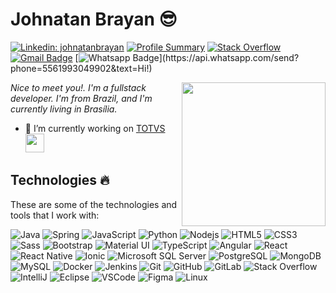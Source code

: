 # Johnatan Brayan :sunglasses:

[![Linkedin: johnatanbrayan](https://img.shields.io/badge/-Linkedin-blue?style=flat-square&logo=Linkedin&logoColor=white&link=https://www.linkedin.com/in/johnatanbrayan/)](https://www.linkedin.com/in/johnatanbrayan/)
[![Profile Summary](https://img.shields.io/badge/-Profile%20Summary-222222?style=flat-square&logo=ghost&logoColor=white&link=https://profile-summary-for-github.com/user/johnatanbrayan)](https://octoprofile.vercel.app/user?id=johnatanbrayan)
[![Stack Overflow](https://img.shields.io/badge/-Stack%20Overflow-F7F8F8?style=flat-square&logo=stack-overflow&link=https://stackoverflow.com/users/11842217/johnatanbrayan?tab=profile)](https://stackoverflow.com/users/11842217/johnatanbrayan?tab=profile)
[![Gmail Badge](https://img.shields.io/badge/-johnatanbrayan1@gmail.com-c14438?style=flat-square&logo=Gmail&logoColor=white&link=mailto:johnatanbrayan1@gmail.com)](mailto:johnatanbrayan1@gmail.com)
[![Whatsapp Badge](https://img.shields.io/badge/-Whatsapp-4CA143?style=flat-square&labelColor=4CA143&logo=whatsapp&logoColor=white&link=https://api.whatsapp.com/send?phone=5561993049902&text=Hi!)](https://api.whatsapp.com/send?phone=5561993049902&text=Hi!)

<!-- <img align='right' src='https://user-images.githubusercontent.com/5713670/87202985-820dcb80-c2b6-11ea-9f56-7ec461c497c3.gif' width='200"'> -->
<img align='right' src="https://media.giphy.com/media/M9gbBd9nbDrOTu1Mqx/giphy.gif" width="230">

<em>Nice to meet you!. I'm a fullstack developer. I'm from Brazil, and I'm currently living in Brasília.</em>

- 🔭 I’m currently working on <a href="https://www.totvs.com/" target="_blank">TOTVS</a> <img src="https://media.giphy.com/media/WUlplcMpOCEmTGBtBW/giphy.gif" width="30">
<!-- - 📝 See my [Curriculum](https://drive.google.com/file/d/0B7GI6n0VmuzXak5FX2kzQTVINUE/view) to get more info. -->

<!-- <a href="https://github.com/johnatanbrayan"> 
  <img align="middle" src="https://github-readme-stats.vercel.app/api?username=johnatanbrayan&show_icons=true" alt="johnatanbrayan's GitHub Stats" />
</a> -->

<!-- ### Recently I'm coding in... -->
<!-- <a href="https://codestats.net/users/johnatanbrayan">
  <img align="middle" src="https://github-readme-stats.vercel.app/api/top-langs/?username=johnatanbrayan&layout=compact" alt="Most Used Languages" />
</a> -->

<!-- ### My latest projects -->

<!-- <a href="">
  <img align="middle" src="" alt="" />
</a> -->

## Technologies :fire:

These are some of the technologies and tools that I work with:

![Java](https://img.shields.io/badge/-Java-222222?style=for-the-badge&logo=java)
![Spring](https://img.shields.io/badge/-Spring-222222?style=for-the-badge&logo=spring)
![JavaScript](https://img.shields.io/badge/-JavaScript-222222?style=for-the-badge&logo=javascript)
![Python](https://img.shields.io/badge/-Python-222222?style=for-the-badge&logo=python&logoColor=white)
![Nodejs](https://img.shields.io/badge/-Nodejs-222222?style=for-the-badge&logo=Node.js&logoColor=white)
![HTML5](https://img.shields.io/badge/-HTML5-222222?style=for-the-badge&logo=html5)
![CSS3](https://img.shields.io/badge/-CSS3-222222?style=for-the-badge&logo=css3)
![Sass](https://img.shields.io/badge/-Sass-222222?style=for-the-badge&logo=sass)
![Bootstrap](https://img.shields.io/badge/-Bootstrap-222222?style=for-the-badge&logo=bootstrap)
![Material UI](https://img.shields.io/badge/-Material%20UI-222222?style=for-the-badge&logo=material-ui)
![TypeScript](https://img.shields.io/badge/-TypeScript-222222?style=for-the-badge&logo=typescript)
![Angular](https://img.shields.io/badge/-Angular-222222?style=for-the-badge&logo=angular)
![React](https://img.shields.io/badge/-React-222222?style=for-the-badge&logo=react&logoColor=white)
![React Native](https://img.shields.io/badge/-React%20Native-222222?style=for-the-badge&logo=react&logoColor=white)
![Ionic](https://img.shields.io/badge/-Ionic-222222?style=for-the-badge&logo=ionic&logoColor=white)
![Microsoft SQL Server](https://img.shields.io/badge/-SQL%20Server-222222?style=for-the-badge&logo=microsoft-sql-server)
![PostgreSQL](https://img.shields.io/badge/-PostgreSQL-222222?style=for-the-badge&logo=postgresql)
![MongoDB](https://img.shields.io/badge/-MongoDB-222222?style=for-the-badge&logo=mongodb)
![MySQL](https://img.shields.io/badge/-MySQL-222222?style=for-the-badge&logo=mysql&logoColor=white)
![Docker](https://img.shields.io/badge/-Docker-222222?style=for-the-badge&logo=docker&logoColor=white)
![Jenkins](https://img.shields.io/badge/-Jenkins-222222?style=for-the-badge&logo=jenkins&logoColor=white)
![Git](https://img.shields.io/badge/-Git-222222?style=for-the-badge&logo=git)
![GitHub](https://img.shields.io/badge/-GitHub-222222?style=for-the-badge&logo=github)
![GitLab](https://img.shields.io/badge/-GitLab-222222?style=for-the-badge&logo=gitlab)
![Stack Overflow](https://img.shields.io/badge/-Stack%20Overflow-222222?style=for-the-badge&logo=stack-overflow)
![IntelliJ](https://img.shields.io/badge/-IntelliJ%20IDEA-222222?style=for-the-badge&logo=intellij-idea)
![Eclipse](https://img.shields.io/badge/-Eclipse-222222?style=for-the-badge&logo=eclipse)
![VSCode](https://img.shields.io/badge/-VSCode-222222?style=for-the-badge&logo=visual-studio-code)
![Figma](https://img.shields.io/badge/-Figma-222222?style=for-the-badge&logo=figma)
![Linux](https://img.shields.io/badge/-Linux-222222?style=for-the-badge&logo=linux&logoColor=white)
